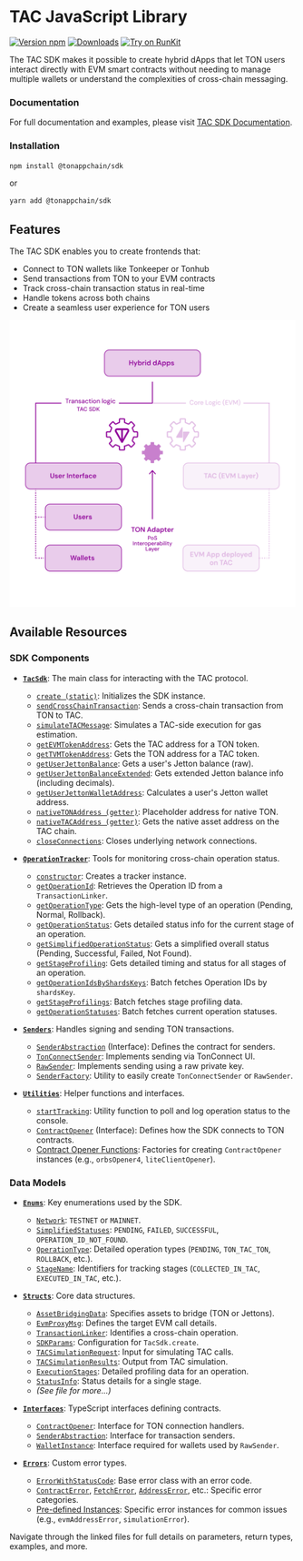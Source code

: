 # TAC JavaScript Library 

[![Version npm](https://img.shields.io/npm/v/@tonappchain/sdk.svg?logo=npm)](https://www.npmjs.com/package/@tonappchain/sdk)
[![Downloads](https://img.shields.io/npm/dm/@tonappchain/sdk.svg)](https://www.npmjs.com/package/@tonappchain/sdk)
[![Try on RunKit](https://badge.runkitcdn.com/@tonappchain/sdk.svg)](https://runkit.com/npm/@tonappchain/sdk)


The TAC SDK makes it possible to create hybrid dApps that let TON users interact directly with EVM smart contracts without needing to manage multiple wallets or understand the complexities of cross-chain messaging.

### Documentation

For full documentation and examples, please visit [TAC SDK Documentation](https://docs.tac.build/build/sdk/introduction).

### Installation

```bash
npm install @tonappchain/sdk
```

or 

```bash
yarn add @tonappchain/sdk
```


## Features

The TAC SDK enables you to create frontends that:

- Connect to TON wallets like Tonkeeper or Tonhub
- Send transactions from TON to your EVM contracts
- Track cross-chain transaction status in real-time
- Handle tokens across both chains
- Create a seamless user experience for TON users

![TAC SDK](./tac-sdk.png)


## Available Resources


### SDK Components

- **[`TacSdk`](./sdks/tac_sdk.md)**: The main class for interacting with the TAC protocol.
  - [`create (static)`](./sdks/tac_sdk.md#create-static): Initializes the SDK instance.
  - [`sendCrossChainTransaction`](./sdks/tac_sdk.md#sendcrosschaintransaction): Sends a cross-chain transaction from TON to TAC.
  - [`simulateTACMessage`](./sdks/tac_sdk.md#simulatetacmessage): Simulates a TAC-side execution for gas estimation.
  - [`getEVMTokenAddress`](./sdks/tac_sdk.md#getevmtokenaddress): Gets the TAC address for a TON token.
  - [`getTVMTokenAddress`](./sdks/tac_sdk.md#gettvmtokenaddress): Gets the TON address for a TAC token.
  - [`getUserJettonBalance`](./sdks/tac_sdk.md#getuserjettonbalance): Gets a user's Jetton balance (raw).
  - [`getUserJettonBalanceExtended`](./sdks/tac_sdk.md#getuserjettonbalanceextended): Gets extended Jetton balance info (including decimals).
  - [`getUserJettonWalletAddress`](./sdks/tac_sdk.md#getuserjettonwalletaddress): Calculates a user's Jetton wallet address.
  - [`nativeTONAddress (getter)`](./sdks/tac_sdk.md#nativetonaddress-getter): Placeholder address for native TON.
  - [`nativeTACAddress (getter)`](./sdks/tac_sdk.md#nativetacaddress-getter): Gets the native asset address on the TAC chain.
  - [`closeConnections`](./sdks/tac_sdk.md#closeconnections): Closes underlying network connections.

- **[`OperationTracker`](./sdks/operation_tracker.md)**: Tools for monitoring cross-chain operation status.
  - [`constructor`](./sdks/operation_tracker.md#constructor): Creates a tracker instance.
  - [`getOperationId`](./sdks/operation_tracker.md#getoperationid): Retrieves the Operation ID from a `TransactionLinker`.
  - [`getOperationType`](./sdks/operation_tracker.md#getoperationtype): Gets the high-level type of an operation (Pending, Normal, Rollback).
  - [`getOperationStatus`](./sdks/operation_tracker.md#getoperationstatus): Gets detailed status info for the current stage of an operation.
  - [`getSimplifiedOperationStatus`](./sdks/operation_tracker.md#getsimplifiedoperationstatus): Gets a simplified overall status (Pending, Successful, Failed, Not Found).
  - [`getStageProfiling`](./sdks/operation_tracker.md#getstageprofiling): Gets detailed timing and status for all stages of an operation.
  - [`getOperationIdsByShardsKeys`](./sdks/operation_tracker.md#getoperationidsbyshardskeys): Batch fetches Operation IDs by `shardsKey`.
  - [`getStageProfilings`](./sdks/operation_tracker.md#getstageprofilings): Batch fetches stage profiling data.
  - [`getOperationStatuses`](./sdks/operation_tracker.md#getoperationstatuses): Batch fetches current operation statuses.

- **[`Senders`](./sdks/senders.md)**: Handles signing and sending TON transactions.
  - [`SenderAbstraction`](./sdks/senders.md#senderabstraction-interface) (Interface): Defines the contract for senders.
  - [`TonConnectSender`](./sdks/senders.md#tonconnectsender): Implements sending via TonConnect UI.
  - [`RawSender`](./sdks/senders.md#rawsender): Implements sending using a raw private key.
  - [`SenderFactory`](./sdks/senders.md#senderfactory): Utility to easily create `TonConnectSender` or `RawSender`.

- **[`Utilities`](./sdks/utilities.md)**: Helper functions and interfaces.
  - [`startTracking`](./sdks/utilities.md#starttracking): Utility function to poll and log operation status to the console.
  - [`ContractOpener`](./sdks/utilities.md#contractopener-interface) (Interface): Defines how the SDK connects to TON contracts.
  - [Contract Opener Functions](./sdks/utilities.md#contract-opener-functions-orbsopener4-etc): Factories for creating `ContractOpener` instances (e.g., `orbsOpener4`, `liteClientOpener`).

### Data Models

- **[`Enums`](./models/enums.md)**: Key enumerations used by the SDK.
  - [`Network`](./models/enums.md#network): `TESTNET` or `MAINNET`.
  - [`SimplifiedStatuses`](./models/enums.md#simplifiedstatuses): `PENDING`, `FAILED`, `SUCCESSFUL`, `OPERATION_ID_NOT_FOUND`.
  - [`OperationType`](./models/enums.md#operationtype): Detailed operation types (`PENDING`, `TON_TAC_TON`, `ROLLBACK`, etc.).
  - [`StageName`](./models/enums.md#stagename): Identifiers for tracking stages (`COLLECTED_IN_TAC`, `EXECUTED_IN_TAC`, etc.).

- **[`Structs`](./models/structs.md)**: Core data structures.
  - [`AssetBridgingData`](./models/structs.md#assetbridgingdata): Specifies assets to bridge (TON or Jettons).
  - [`EvmProxyMsg`](./models/structs.md#evmproxymsg): Defines the target EVM call details.
  - [`TransactionLinker`](./models/structs.md#transactionlinker): Identifies a cross-chain operation.
  - [`SDKParams`](./models/structs.md#sdkparams): Configuration for `TacSdk.create`.
  - [`TACSimulationRequest`](./models/structs.md#tacsimulationrequest): Input for simulating TAC calls.
  - [`TACSimulationResults`](./models/structs.md#tacsimulationresults): Output from TAC simulation.
  - [`ExecutionStages`](./models/structs.md#executionstages): Detailed profiling data for an operation.
  - [`StatusInfo`](./models/structs.md#statusinfo): Status details for a single stage.
  - *(See file for more...)*

- **[`Interfaces`](./models/interfaces.md)**: TypeScript interfaces defining contracts.
  - [`ContractOpener`](./models/interfaces.md#contractopener): Interface for TON connection handlers.
  - [`SenderAbstraction`](./models/interfaces.md#senderabstraction): Interface for transaction senders.
  - [`WalletInstance`](./models/interfaces.md#walletinstance): Interface required for wallets used by `RawSender`.

- **[`Errors`](./models/errors.md)**: Custom error types.
  - [`ErrorWithStatusCode`](./models/errors.md#errorwithstatuscode): Base error class with an error code.
  - [`ContractError`](./models/errors.md#contracterror), [`FetchError`](./models/errors.md#fetcherror), [`AddressError`](./models/errors.md#addresserror), etc.: Specific error categories.
  - [Pre-defined Instances](./models/errors.md#pre-defined-error-instances): Specific error instances for common issues (e.g., `evmAddressError`, `simulationError`).

Navigate through the linked files for full details on parameters, return types, examples, and more.